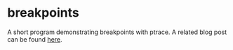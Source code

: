 # breakpoints
A short program demonstrating breakpoints with ptrace. A related blog post can be found [here](https://ehayes.page/posts/breakpoints/).
